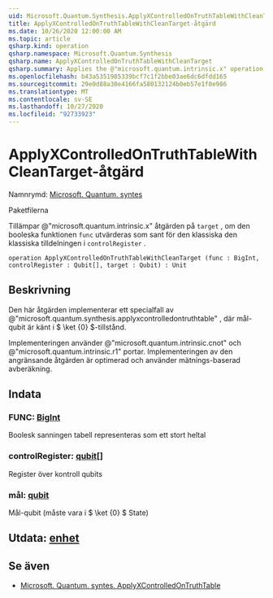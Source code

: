 ```yaml
---
uid: Microsoft.Quantum.Synthesis.ApplyXControlledOnTruthTableWithCleanTarget
title: ApplyXControlledOnTruthTableWithCleanTarget-åtgärd
ms.date: 10/26/2020 12:00:00 AM
ms.topic: article
qsharp.kind: operation
qsharp.namespace: Microsoft.Quantum.Synthesis
qsharp.name: ApplyXControlledOnTruthTableWithCleanTarget
qsharp.summary: Applies the @"microsoft.quantum.intrinsic.x" operation on `target`, if the Boolean function `func` evaluates to true for the classical assignment in `controlRegister`.
ms.openlocfilehash: b43a5351985339bcf7c1f2bbe03ae6dc6dfdd165
ms.sourcegitcommit: 29e0d88a30e4166fa580132124b0eb57e1f0e986
ms.translationtype: MT
ms.contentlocale: sv-SE
ms.lasthandoff: 10/27/2020
ms.locfileid: "92733923"
---
```

# <a name="applyxcontrolledontruthtablewithcleantarget-operation"></a>ApplyXControlledOnTruthTableWithCleanTarget-åtgärd

Namnrymd: [Microsoft. Quantum. syntes](xref:Microsoft.Quantum.Synthesis)

Paketfilerna [](https://nuget.org/packages/)


Tillämpar @"microsoft.quantum.intrinsic.x" åtgärden på `target` , om den booleska funktionen `func` utvärderas som sant för den klassiska den klassiska tilldelningen i `controlRegister` .

```qsharp
operation ApplyXControlledOnTruthTableWithCleanTarget (func : BigInt, controlRegister : Qubit[], target : Qubit) : Unit
```


## <a name="description"></a>Beskrivning

Den här åtgärden implementerar ett specialfall av @"microsoft.quantum.synthesis.applyxcontrolledontruthtable" , där mål-qubit är känt i $ \ket {0} $-tillstånd.

Implementeringen använder @"microsoft.quantum.intrinsic.cnot" och @"microsoft.quantum.intrinsic.r1" portar.  Implementeringen av den angränsande åtgärden är optimerad och använder mätnings-baserad avberäkning.

## <a name="input"></a>Indata

### <a name="func--bigint"></a>FUNC: [BigInt](xref:microsoft.quantum.lang-ref.bigint)

Boolesk sanningen tabell representeras som ett stort heltal


### <a name="controlregister--qubit"></a>controlRegister: [qubit](xref:microsoft.quantum.lang-ref.qubit)[]

Register över kontroll qubits


### <a name="target--qubit"></a>mål: [qubit](xref:microsoft.quantum.lang-ref.qubit)

Mål-qubit (måste vara i $ \ket {0} $ State)



## <a name="output--unit"></a>Utdata: [enhet](xref:microsoft.quantum.lang-ref.unit)



## <a name="see-also"></a>Se även

- [Microsoft. Quantum. syntes. ApplyXControlledOnTruthTable](xref:Microsoft.Quantum.Synthesis.ApplyXControlledOnTruthTable)